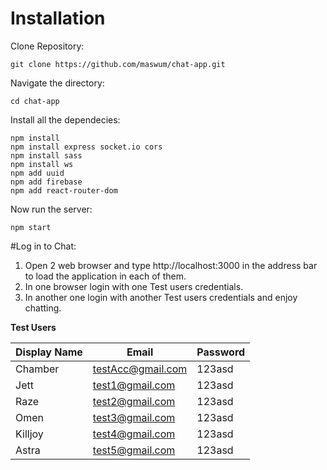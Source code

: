 # Installation
Clone Repository:
```
git clone https://github.com/maswum/chat-app.git
```
Navigate the directory:
```
cd chat-app
```
Install all the dependecies:
```
npm install
npm install express socket.io cors
npm install sass
npm install ws
npm add uuid
npm add firebase
npm add react-router-dom
```
Now run the server:
```
npm start
```
#Log in to Chat:

1. Open 2 web browser and type http://localhost:3000 in the address bar to load the application in each of them.
2. In one browser login with one Test users credentials.
3. In another one login with another Test users credentials and enjoy chatting.

**Test Users**
  
  | Display Name |     Email    | Password |
  | ------------ | ------------ | -------- |
  | Chamber | testAcc@gmail.com |  123asd  |
  | Jett    | test1@gmail.com   |  123asd  |
  | Raze    | test2@gmail.com   |  123asd  |
  | Omen    | test3@gmail.com   |  123asd  |
  | Killjoy | test4@gmail.com   |  123asd  |
  | Astra   | test5@gmail.com   |  123asd  |
  
  
  

